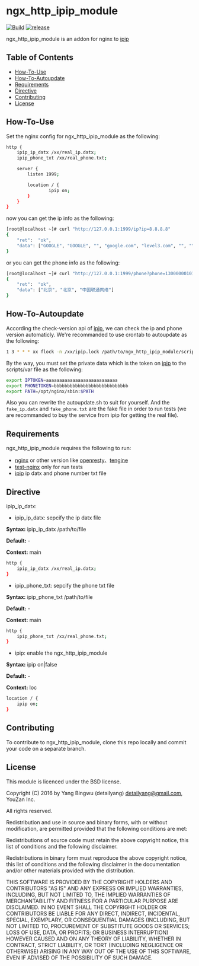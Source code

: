 [ipip]: https://www.ipip.net/

# ngx_http_ipip_module
[![Build](https://api.travis-ci.org/youzan/ngx_http_ipip_module.svg)](https://travis-ci.org/youzan/ngx_http_ipip_module) [![release](https://img.shields.io/github/release/youzan/ngx_http_ipip_module.svg)](https://github.com/youzan/ngx_http_ipip_module/releases)


ngx_http_ipip_module is an addon for nginx to [ipip]

Table of Contents
-----------------
* [How-To-Use](#how-to-use)
* [How-To-Autoupdate](#how-to-autoupdate)
* [Requirements](#requirements)
* [Directive](#directive)
* [Contributing](#contributing)
* [License](#license)


How-To-Use
----------------
Set the nginx config for ngx_http_ipip_module as the following:

```bash
http {
    ipip_ip_datx /xx/real_ip.datx;
    ipip_phone_txt /xx/real_phone.txt;

    server {
        listen 1999;

        location / {
                ipip on;
        }
    }
}
```

now you can get the ip info as the following:

```bash
[root@localhost ~]# curl "http://127.0.0.1:1999/ip?ip=8.8.8.8"
{
    "ret":  "ok",
    "data": ["GOOGLE", "GOOGLE", "", "google.com", "level3.com", "", "", "", "", "", "", "*", "*"]
}
```
or you can get the phone info as the following:

```bash
[root@localhost ~]# curl "http://127.0.0.1:1999/phone?phone=13000000101"
{
    "ret":  "ok",
    "data": ["北京", "北京", "中国联通网络"]
}
```

How-To-Autoupdate
----------------

According the check-version api of [ipip], we can check the ip and phone version automaticly. We're recommanded to use crontab to autoupdate as the following:

```bash
1 3 * * * xx flock -n /xx/ipip.lock /path/to/ngx_http_ipip_module/scripts/autoupdate.sh &> /data/logs/ipinfo.log
```

By the way, you must set the private data which is the token on [ipip] to the scripts/var file as the following:

```bash
export IPTOKEN=aaaaaaaaaaaaaaaaaaaaaaaaaaa
export PHONETOKEN=bbbbbbbbbbbbbbbbbbbbbbbbbbbb
export PATH=/opt/nginx/sbin:$PATH
```

Also you can rewrite the autoupdate.sh to suit for yourself. And the `fake_ip.datx` and `fake_phone.txt` are the fake file in order to run tests (we are recommanded to buy the service from ipip for getting the real file).

Requirements
------------

ngx_http_ipip_module requires the following to run:

 * [nginx](http://nginx.org/) or other version like [openresty](http://openresty.org/)、[tengine](http://tengine.taobao.org/)
 * [test-nginx](https://github.com/openresty/test-nginx) only for run tests
 * [ipip] ip datx and phone number txt file

Directive
---------

ipip_ip_datx:

* ipip_ip_datx: sepcify the ip datx file

**Syntax:**     ipip_ip_datx /path/to/file

**Default:**    -

**Context:**    main

```bash
http {
    ipip_ip_datx /xx/real_ip.datx;
}
```

* ipip_phone_txt: sepcify the phone txt file

**Syntax:**     ipip_phone_txt /path/to/file

**Default:**    -

**Context:**    main

```bash
http {
    ipip_phone_txt /xx/real_phone.txt;
}
```

* ipip: enable the ngx_http_ipip_module

**Syntax:**     ipip on|false

**Default:**    -

**Context:**    loc

```bash
location / {
    ipip on;
}
```

Contributing
------------

To contribute to ngx_http_ipip_module, clone this repo locally and commit your code on a separate branch.


License
-----------
This module is licenced under the BSD license.

Copyright (C) 2016 by Yang Bingwu (detailyang) detailyang@gmail.com, YouZan Inc.

All rights reserved.

Redistribution and use in source and binary forms, with or without modification, are permitted provided that the following conditions are met:

Redistributions of source code must retain the above copyright notice, this list of conditions and the following disclaimer.

Redistributions in binary form must reproduce the above copyright notice, this list of conditions and the following disclaimer in the documentation and/or other materials provided with the distribution.

THIS SOFTWARE IS PROVIDED BY THE COPYRIGHT HOLDERS AND CONTRIBUTORS "AS IS" AND ANY EXPRESS OR IMPLIED WARRANTIES, INCLUDING, BUT NOT LIMITED TO, THE IMPLIED WARRANTIES OF MERCHANTABILITY AND FITNESS FOR A PARTICULAR PURPOSE ARE DISCLAIMED. IN NO EVENT SHALL THE COPYRIGHT HOLDER OR CONTRIBUTORS BE LIABLE FOR ANY DIRECT, INDIRECT, INCIDENTAL, SPECIAL, EXEMPLARY, OR CONSEQUENTIAL DAMAGES (INCLUDING, BUT NOT LIMITED TO, PROCUREMENT OF SUBSTITUTE GOODS OR SERVICES; LOSS OF USE, DATA, OR PROFITS; OR BUSINESS INTERRUPTION) HOWEVER CAUSED AND ON ANY THEORY OF LIABILITY, WHETHER IN CONTRACT, STRICT LIABILITY, OR TORT (INCLUDING NEGLIGENCE OR OTHERWISE) ARISING IN ANY WAY OUT OF THE USE OF THIS SOFTWARE, EVEN IF ADVISED OF THE POSSIBILITY OF SUCH DAMAGE.
